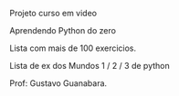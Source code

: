 Projeto curso em video

Aprendendo Python do zero

Lista com mais de 100 exercicios.

Lista de ex dos Mundos 1 / 2 / 3 de python

Prof: Gustavo Guanabara.
